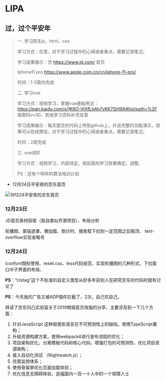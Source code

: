# LIPA
## 过，过个平安年
> 一. 学习原生js，html，css
>
> 学习方式：任意，对于学习过程中的心得或者重点，需要记录笔记。
>
> 学习成果展示：仿 https://www.jd.com/ 首页
>
> Iphone11 pro https://www.apple.com.cn/cn/iphone-11-pro/
>
> 时间：1-2周内完成
>
> 二. 学习vue
>
> 学习方式：视频学习，掌握vue基础用法：https://pan.baidu.com/s/1K6O-VtXfLbAh7vKK7Sh19A#list/path=%2F 提取码vv30，其他学习资料补充任意
>
> 学习成果展示：每天提交的代码上传到github上，并且完整的功能演示，效果可以在线预览。对于学习过程中的心得或者重点，需要记录笔记。
>
> 时间：2周完成
>
> 三. vue进阶
>
> 学习方式：视频学习，内容待定，视前面的学习效果确定，调整。
>
> PS：还有个明年的算法培训计划

- 12月24日平安夜的京东首页

![191224平安夜的京东首页](JD/191224平安夜的京东首页.gif)

### 12月23日

JD首页素材获取（取自类似开源项目）、布局分析

轮播图、蒙版遮罩、懒加载、倒计时、搜索框下拉到一定范围之后吸顶、 text-overflow实现省略号



### 12月24日

iconfont图标使用、reset.css、less代码规范、实现轮播图的几种形式、下拉窗口中子界面的布局、

**PS**：“clstag”这个不标准的自定义类型从好多年前别人在研究京东的代码时就有讨论了

**PS**：今天我的广告又被ADP插件拦截了，2次，自己坑自己。

拜读了京东凹凸实验室关于2019商城首页改版的分享，主要涉及到一下几个方面：

1. 针对JavaScript 这种弱类型语言在不可预测性上的缺陷，使用TypeScript重构；
2. 升级资源构建方案，使用webpack4进行发布流程的优化；
3. 项目架构优化，分离模板代码和核心代码，增强打包的可预测性、优化项目资源架构；
4. 接入自动化测试 （Nightwatch.js）；
5. 完善监控体系；
6. 使用骨架屏优化页面加载体验；
7. 优化信息无障碍体验，造福国内一百一十人中的一个视障人士